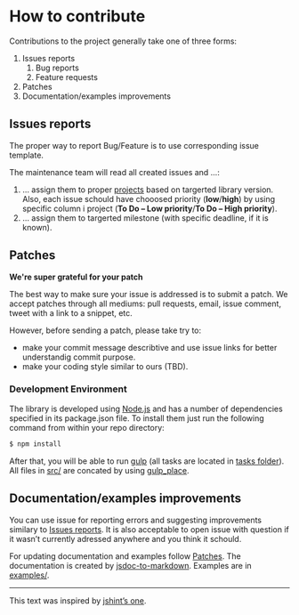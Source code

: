 # How to contribute
Contributions to the project generally take one of three forms:

1. Issues reports
    1. Bug reports
    1. Feature requests
1. Patches
1. Documentation/examples improvements

## Issues reports
The proper way to report Bug/Feature is to use corresponding issue template.

The maintenance team will read all created issues and …:

1. … assign them to proper [projects](../../dollar_dom_component/projects/)
based on targerted library version. Also, each issue schould have chooosed
priority (__low__/__high__) by using specific column i project
(__To Do – Low priority__/__To Do – High priority__).
1. … assign them to targerted milestone (with specific deadline, if it is known).

## Patches
__We're super grateful for your patch__

The best way to make sure your issue is addressed is to submit a patch.
We accept patches through all mediums: pull requests, email, issue
comment, tweet with a link to a snippet, etc.

However, before sending a patch, please take try to:

- make your commit message describtive and use issue links for better
understandig commit purpose.
- make your coding style similar to ours (TBD).

### Development Environment
The library is developed using [Node.js](http://nodejs.org/) and has
a number of dependencies specified in its package.json file.
To install them just run the following command from within your
repo directory:
```bash
$ npm install
```
After that, you will be able to run [gulp](https://gulpjs.com/)
(all tasks are located in [tasks folder](./gulp/tasks/)). All files in
[src/](./src/) are concated by using [gulp_place](./gulp/gulp_place.js).

## Documentation/examples improvements
You can use issue for reporting errors and suggesting improvements
similary to [Issues reports](#issues-reports). It is also acceptable
to open issue with question if it wasn’t currently adressed anywhere
and you think it schould.

For updating documentation and examples follow [Patches](#Patches).
The documentation is created by [jsdoc-to-markdown](https://github.com/jsdoc2md/jsdoc-to-markdown).
Examples are in [examples/](./docs/examples/).

---
This text was inspired by
[jshint’s one](https://github.com/jshint/jshint/blob/master/CONTRIBUTING.md).